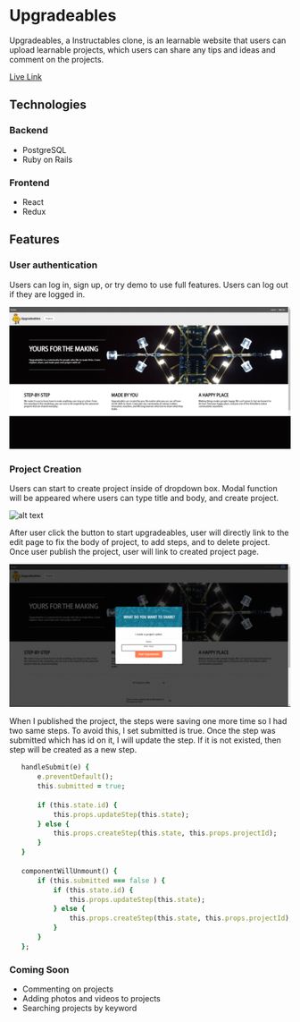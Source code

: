 # Upgradeables

Upgradeables, a Instructables clone, is an learnable website that users can upload learnable projects, which users can share any tips and ideas and comment on the projects.

[Live Link](https://upgradeable.herokuapp.com/#/)

## Technologies

### Backend
* PostgreSQL
* Ruby on Rails

### Frontend
* React
* Redux

## Features
### User authentication
  Users can log in, sign up, or try demo to use full features. Users can log out if they are logged in.
  
  ![alt text](https://github.com/nhsb00/Upgradeable/blob/main/app/assets/images/login.gif)
  
### Project Creation
  Users can start to create project inside of dropdown box. Modal function will be appeared where users can type title and body, and create project.
  
 ![alt text](https://github.com/nhsb00/Upgradeable/blob/main/app/assets/images/startcreate.gif)
  
  After user click the button to start upgradeables, user will directly link to the edit page to fix the body of project, to add steps, and to delete project. Once user publish the project, user will link to created project page.
  
 ![alt text](https://github.com/nhsb00/Upgradeable/blob/main/app/assets/images/edit.gif)
 
 When I published the project, the steps were saving one more time so I had two same steps. To avoid this, I set submitted is true. Once the step was submitted which has id on it, I will update the step. If it is not existed, then step will be created as a new step. 
 
 ```ruby
    handleSubmit(e) {
        e.preventDefault();
        this.submitted = true;

        if (this.state.id) {
            this.props.updateStep(this.state);
        } else {
            this.props.createStep(this.state, this.props.projectId);
        }
    }
    
    componentWillUnmount() {
        if (this.submitted === false ) {
            if (this.state.id) {
                this.props.updateStep(this.state);
            } else {
                this.props.createStep(this.state, this.props.projectId);
            }
        }
    };
```
 
 ### Coming Soon
  * Commenting on projects
  * Adding photos and videos to projects
  * Searching projects by keyword
